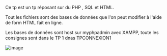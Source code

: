 Ce tp est un tp réposant sur du PHP , SQL et HTML.

Tout les fichiers sont des bases de données que l'on peut modifier à l'aide de form HTML fait en ligne.

Les bases de données sont host sur myphpadmin avec XAMPP, toute les consignes sont dans le TP 1 dnas TPCONNEXION1

![image](https://github.com/user-attachments/assets/3157e392-a1a4-4f67-a817-e64a7e2dd839)
